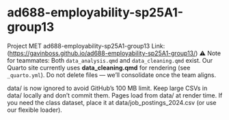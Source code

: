 # ad688-employability-sp25A1-group13
Project MET ad688-employability-sp25A1-group13
Link: (https://gavinboss.github.io/ad688-employability-sp25A1-group13/)
⚠️ Note for teammates:
Both `data_analysis.qmd` and `data_cleaning.qmd` exist. 
Our Quarto site currently uses **data_cleaning.qmd** for rendering (see `_quarto.yml`). 
Do not delete files — we’ll consolidate once the team aligns.

data/ is now ignored to avoid GitHub’s 100 MB limit. Keep large CSVs in data/ locally and don’t commit them. Pages load from data/ at render time. If you need the class dataset, place it at data/job_postings_2024.csv (or use our flexible loader).